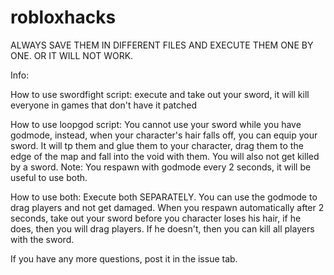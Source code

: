 # robloxhacks

ALWAYS SAVE THEM IN DIFFERENT FILES AND EXECUTE THEM ONE BY ONE. OR IT WILL NOT WORK.

Info:

How to use swordfight script:
execute and take out your sword, it will kill everyone in games that don't have it patched

How to use loopgod script:
You cannot use your sword while you have godmode, instead, when your character's hair falls off, you can equip your sword.
It will tp them and glue them to your character, drag them to the edge of the map and fall into the void with them.
You will also not get killed by a sword.
Note: You respawn with godmode every 2 seconds, it will be useful to use both.

How to use both:
Execute both SEPARATELY.
You can use the godmode to drag players and not get damaged.
When you respawn automatically after 2 seconds, take out your sword before you character loses his hair, if he does, then you will drag players.
If he doesn't, then you can kill all players with the sword.

If you have any more questions, post it in the issue tab.
